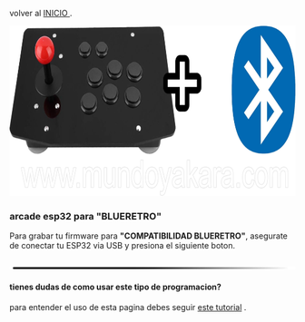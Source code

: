 
volver al [INICIO ](index.md).

<img src="imagenes/arcade.png"
height="300">

### arcade esp32 para **"BLUERETRO"** 
Para grabar tu firmware para **"COMPATIBILIDAD BLUERETRO"**, asegurate de conectar tu ESP32 via USB y presiona el siguiente boton.


<script type="module" src="install-button.js?module"></script>
<esp-web-install-button manifest="firmware/firmware_build/arcade-blueretro/manifest.json"></esp-web-install-button>


####   


<img src="imagenes/line.png"
height="5">





####   
#### tienes dudas de como usar este tipo de programacion?


para entender el uso de esta pagina debes seguir [este tutorial](https://www.youtube.com) .



